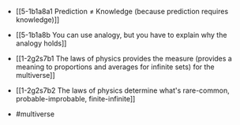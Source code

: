
- [[5-1b1a8a1 Prediction ≠ Knowledge (because prediction requires knowledge)]]
- [[5-1b1a8b You can use analogy, but you have to explain why the analogy holds]]

- [[1-2g2s7b1 The laws of physics provides the measure (provides a meaning to proportions and averages for infinite sets) for the multiverse]]
- [[1-2g2s7b2 The laws of physics determine what's rare-common, probable-improbable, finite-infinite]]
- #multiverse
